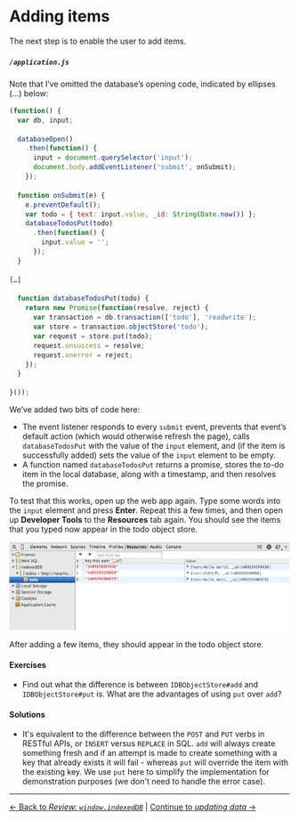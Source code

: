 # Adding items

The next step is to enable the user to add items.

##### `/application.js`

Note that I’ve omitted the database’s opening code, indicated by ellipses (…) below:

```js
(function() {
  var db, input;

  databaseOpen()
    .then(function() {
      input = document.querySelector('input');
      document.body.addEventListener('submit', onSubmit);
    });

  function onSubmit(e) {
    e.preventDefault();
    var todo = { text: input.value, _id: String(Date.now()) };
    databaseTodosPut(todo)
      .then(function() {
        input.value = '';
      });
  }

[…]

  function databaseTodosPut(todo) {
    return new Promise(function(resolve, reject) {
      var transaction = db.transaction(['todo'], 'readwrite');
      var store = transaction.objectStore('todo');
      var request = store.put(todo);
      request.onsuccess = resolve;
      request.onerror = reject;
    });
  }

}());
```

We’ve added two bits of code here:

- The event listener responds to every `submit` event, prevents that event’s default action (which would otherwise refresh the page), calls `databaseTodosPut` with the value of the `input` element, and (if the item is successfully added) sets the value of the `input` element to be empty.
- A function named `databaseTodosPut` returns a promise, stores the to-do item in the local database, along with a timestamp, and then resolves the promise.

To test that this works, open up the web app again. Type some words into the `input` element and press **Enter**. Repeat this a few times, and then open up **Developer Tools** to the **Resources** tab again. You should see the items that you typed now appear in the todo object store.

![After adding a few items, they should appear in the todo object store](./screenshot.png)

After adding a few items, they should appear in the todo object store.

#### Exercises

- Find out what the difference is between `IDBObjectStore#add` and `IDBObjectStore#put` is.  What are the advantages of using `put` over `add`?


#### Solutions

- It's equivalent to the difference between the `POST` and `PUT` verbs in RESTful APIs, or `INSERT` versus `REPLACE` in SQL.  `add` will always create something fresh and if an attempt is made to create something with a key that already exists it will fail - whereas `put` will override the item with the existing key.  We use `put` here to simplify the implementation for demonstration purposes (we don't need to handle the error case).

---

[← Back to *Review: `window.indexedDB`*](../05-review-window-indexeddb) | [Continue to *updating data* →](../07-getting-data)

